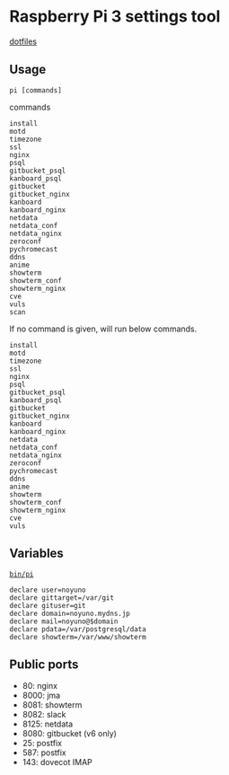 # Raspberry Pi 3 settings tool

[dotfiles](https://github.com/noyuno/dotfiles/blob/master/readme.md)

## Usage

    pi [commands]

commands

    install
    motd
    timezone
    ssl
    nginx
    psql
    gitbucket_psql
    kanboard_psql
    gitbucket
    gitbucket_nginx
    kanboard
    kanboard_nginx
    netdata
    netdata_conf
    netdata_nginx
    zeroconf
    pychromecast
    ddns
    anime
    showterm
    showterm_conf
    showterm_nginx
    cve
    vuls
    scan

If no command is given, will run below commands.

    install
    motd
    timezone
    ssl
    nginx
    psql
    gitbucket_psql
    kanboard_psql
    gitbucket
    gitbucket_nginx
    kanboard
    kanboard_nginx
    netdata
    netdata_conf
    netdata_nginx
    zeroconf
    pychromecast
    ddns
    anime
    showterm
    showterm_conf
    showterm_nginx
    cve
    vuls

## Variables

[`bin/pi`](https://github.com/noyuno/dotfiles/blob/master/bin/pi)

    declare user=noyuno
    declare gittarget=/var/git
    declare gituser=git
    declare domain=noyuno.mydns.jp
    declare mail=noyuno@$domain
    declare pdata=/var/postgresql/data
    declare showterm=/var/www/showterm

## Public ports

- 80: nginx
- 8000: jma
- 8081: showterm
- 8082: slack
- 8125: netdata
- 8080: gitbucket (v6 only)
- 25: postfix
- 587: postfix
- 143: dovecot IMAP

